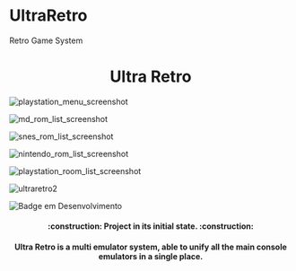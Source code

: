 # UltraRetro
Retro Game System
<h1 align="center"> Ultra Retro </h1>


![playstation_menu_screenshot](https://user-images.githubusercontent.com/99426154/203882850-6a4b6c8f-ec6d-42e6-8ccd-0017193ab477.png)


![md_rom_list_screenshot](https://user-images.githubusercontent.com/99426154/203882903-59f9fbdf-fa24-40c4-862b-1405ecc3e295.png)

![snes_rom_list_screenshot](https://user-images.githubusercontent.com/99426154/203882945-7a6b2fbc-3a45-4488-8745-50ce5bfbd43f.png)


![nintendo_rom_list_screenshot](https://user-images.githubusercontent.com/99426154/203882968-7127df5b-dc66-4757-a24e-4505c42065d3.png)

![playstation_room_list_screenshot](https://user-images.githubusercontent.com/99426154/203882986-12017d51-5b28-4f3a-bf6b-110c2803fe86.png)




![ultraretro2](https://user-images.githubusercontent.com/99426154/200126552-38cda494-6a5c-4d28-80df-dac8b403ddd5.png)

![Badge em Desenvolvimento](http://img.shields.io/static/v1?label=STATUS&message=In%20Development&color=GREEN&style=for-the-badge)


<h4 align="center">     :construction:  Project in its initial state.  :construction:</h4>


<h4 align="center">     Ultra Retro is a multi emulator system, able to unify all the main console emulators in a single place.</h4>
